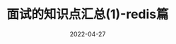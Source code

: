 ---
title: 面试的知识点汇总(1)-redis篇
date: '2022-04-27'
slug: knowledge-points-interviews
categories:
  - programing
tags:
  - interviews
---